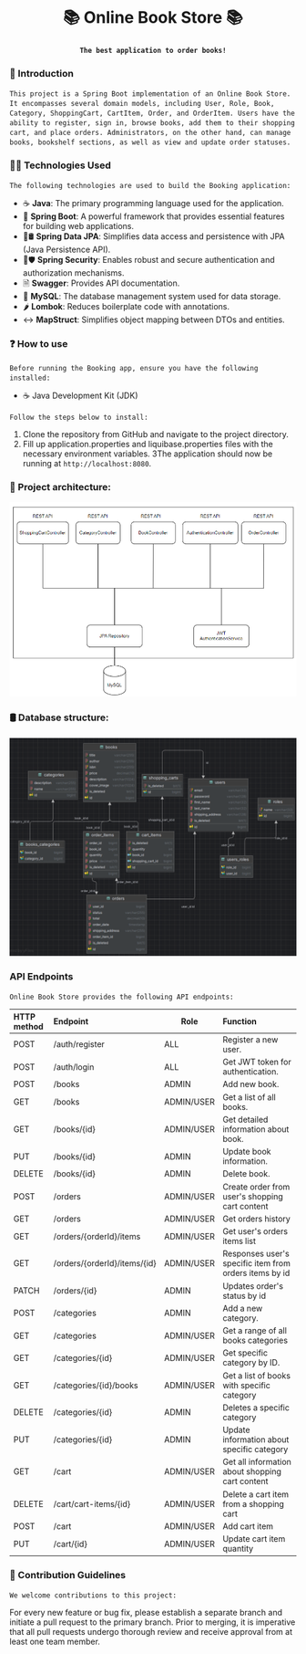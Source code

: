# <h1 align="center">📚 Online Book Store 📚</h1>
#### <h4 align="center"> `The best application to order books!` </h4>

### 👋 Introduction
`This project is a Spring Boot implementation of an Online Book Store. It encompasses several domain models, including User, Role, Book, Category, ShoppingCart, CartItem, Order, and OrderItem. Users have the ability to register, sign in, browse books, add them to their shopping cart, and place orders. Administrators, on the other hand, can manage books, bookshelf sections, as well as view and update order statuses.`

### 👩‍💻 Technologies Used
`The following technologies are used to build the Booking application:`
- ☕ **Java**: The primary programming language used for the application.
- 🌱 **Spring Boot**: A powerful framework that provides essential features for building web applications.
- 🌱🛢️ **Spring Data JPA**: Simplifies data access and persistence with JPA (Java Persistence API).
- 🌱🛡️ **Spring Security**: Enables robust and secure authentication and authorization mechanisms.
- 🗎 **Swagger**: Provides API documentation.
- 🐬 **MySQL**: The database management system used for data storage.
- 🌶️ **Lombok**: Reduces boilerplate code with annotations.
- ↔️ **MapStruct**: Simplifies object mapping between DTOs and entities.

### ❓ How to use
`Before running the Booking app, ensure you have the following installed:`
- ☕ Java Development Kit (JDK)

`Follow the steps below to install:`
1. Clone the repository from GitHub and navigate to the project directory.
2. Fill up application.properties and liquibase.properties files with the necessary environment variables.
3The application should now be running at `http://localhost:8080`.

### 👷 Project architecture:
![architecture.png](assets%2Farchitecture.png)

### 🛢️ Database structure:
#### <h4 align="center">![DB_Plan.png](assets/DB_plan.png) </h4>
###  API Endpoints
`Online Book Store provides the following API endpoints:`

| **HTTP method** | **Endpoint**                 | **Role**    | **Function**                                           |
|:----------------|:-----------------------------|-------------|:-------------------------------------------------------|
| POST            | /auth/register               | ALL         | Register a new user.                                   |
| POST            | /auth/login                  | ALL         | Get JWT token for authentication.                      |
| POST            | /books                       | ADMIN       | Add new book.                                          |
| GET             | /books                       | ADMIN/USER  | Get a list of all books.                               |
| GET             | /books/{id}                  | ADMIN/USER  | Get detailed information about book.                   |
| PUT             | /books/{id}                  | ADMIN       | Update book information.                               |
| DELETE          | /books/{id}                  | ADMIN       | Delete book.                                           |
| POST            | /orders                      | ADMIN/USER  | Create order from user's shopping cart content         |
| GET             | /orders                      | ADMIN/USER  | Get orders history                                     |
| GET             | /orders/{orderId}/items      | ADMIN/USER  | Get user's orders items list                           |
| GET             | /orders/{orderId}/items/{id} | ADMIN/USER  | Responses user's specific item from orders items by id |
| PATCH           | /orders/{id}                 | ADMIN       | Updates order's status by id                           |
| POST            | /categories                  | ADMIN       | Add a new category.                                    |
| GET             | /categories                  | ADMIN/USER  | Get a range of all books categories                    |
| GET             | /categories/{id}             | ADMIN/USER  | Get specific category by ID.                           |
| GET             | /categories/{id}/books       | ADMIN/USER  | Get a list of books with specific category             |
| DELETE          | /categories/{id}             | ADMIN       | Deletes a specific category                            |
| PUT             | /categories/{id}             | ADMIN       | Update information about specific category             |
| GET             | /cart                        | ADMIN/USER  | Get all information about shopping cart content        |
| DELETE          | /cart/cart-items/{id}        | ADMIN/USER  | Delete a cart item from a shopping cart                |
| POST            | /cart                        | ADMIN/USER  | Add cart item                                          |
| PUT             | /cart/{id}                   | ADMIN/USER  | Update cart item quantity                              |

### 🤝 Contribution Guidelines
`We welcome contributions to this project:`

For every new feature or bug fix, please establish a separate branch and initiate a pull request to the primary branch. Prior to merging, it is imperative that all pull requests undergo thorough review and receive approval from at least one team member.